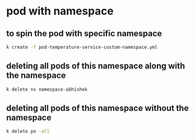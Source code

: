 # pod with namespace

## to spin the pod with specific namespace

```sh
k create -f pod-temperature-service-custom-namespace.yml
```

## deleting all pods of this namespace along with the namespace

```sh
k delete ns namespace-abhishek
```

## deleting all pods of this namespace without the namespace

```sh
k delete po -all
```
